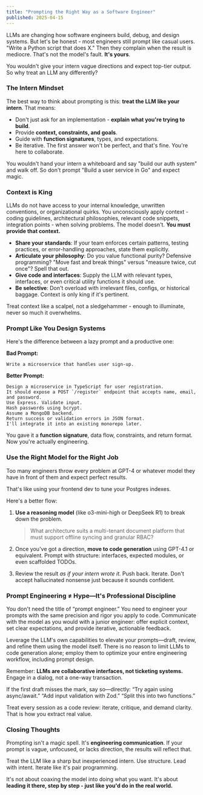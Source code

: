```yaml
---
title: "Prompting the Right Way as a Software Engineer"
published: 2025-04-15
---
```


LLMs are changing how software engineers build, debug, and design systems. But let's be honest - most engineers still prompt like casual users.
"Write a Python script that does X." Then they complain when the result is mediocre. That's not the model's fault. **It's yours**.

You wouldn't give your intern vague directions and expect top-tier output. So why treat an LLM any differently?

### The Intern Mindset

The best way to think about prompting is this: **treat the LLM like your intern**.
That means:

- Don't just ask for an implementation - **explain what you're trying to build**.
- Provide **context, constraints, and goals**.
- Guide with **function signatures**, types, and expectations.
- Be iterative. The first answer won't be perfect, and that's fine. You're here to collaborate.

You wouldn't hand your intern a whiteboard and say "build our auth system" and walk off. So don't prompt "Build a user service in Go" and expect magic.

### Context is King

LLMs do not have access to your internal knowledge, unwritten conventions, or organizational quirks. You unconsciously apply context - coding guidelines, architectural philosophies, relevant code snippets, integration points - when solving problems. The model doesn't. **You must provide that context.**

- **Share your standards**: If your team enforces certain patterns, testing practices, or error-handling approaches, state them explicitly.
- **Articulate your philosophy**: Do you value functional purity? Defensive programming? "Move fast and break things" versus "measure twice, cut once"? Spell that out.
- **Give code and interfaces**: Supply the LLM with relevant types, interfaces, or even critical utility functions it should use.
- **Be selective**: Don't overload with irrelevant files, configs, or historical baggage. Context is only king if it's pertinent.

Treat context like a scalpel, not a sledgehammer - enough to illuminate, never so much it overwhelms.

### Prompt Like You Design Systems

Here's the difference between a lazy prompt and a productive one:

**Bad Prompt:**

```plaintext
Write a microservice that handles user sign-up.
```

**Better Prompt:**

```plaintext
Design a microservice in TypeScript for user registration.
It should expose a POST `/register` endpoint that accepts name, email, and password.
Use Express. Validate input.
Hash passwords using bcrypt.
Assume a MongoDB backend.
Return success or validation errors in JSON format.
I'll integrate it into an existing monorepo later.
```

You gave it a **function signature**, data flow, constraints, and return format.
Now you're actually engineering.

### Use the Right Model for the Right Job

Too many engineers throw every problem at GPT-4 or whatever model they have in front of them and expect perfect results.

That's like using your frontend dev to tune your Postgres indexes.

Here's a better flow:

1. **Use a reasoning model** (like o3-mini-high or DeepSeek R1) to break down the problem.
   > What architecture suits a multi-tenant document platform that must support offline syncing and granular RBAC?

2. Once you've got a direction, **move to code generation** using GPT-4.1 or equivalent.
   Prompt with structure: interfaces, expected modules, or even scaffolded TODOs.

3. Review the result *as if your intern wrote it.* Push back. Iterate.
   Don't accept hallucinated nonsense just because it sounds confident.

### Prompt Engineering ≠ Hype—It's Professional Discipline

You don't need the title of “prompt engineer.” You need to engineer your prompts with the same precision and rigor you apply to code.
Communicate with the model as you would with a junior engineer: offer explicit context, set clear expectations, and provide iterative, actionable feedback.

Leverage the LLM's own capabilities to elevate your prompts—draft, review, and refine them using the model itself.
There is no reason to limit LLMs to code generation alone; employ them to optimize your entire engineering workflow, including prompt design.

Remember: **LLMs are collaborative interfaces, not ticketing systems.** Engage in a dialog, not a one-way transaction.

If the first draft misses the mark, say so—directly:
“Try again using async/await.”
“Add input validation with Zod.”
“Split this into two functions.”

Treat every session as a code review: iterate, critique, and demand clarity. That is how you extract real value.

### Closing Thoughts

Prompting isn't a magic spell. It's **engineering communication**.
If your prompt is vague, unfocused, or lacks direction, the results will reflect that.

Treat the LLM like a sharp but inexperienced intern.
Use structure. Lead with intent. Iterate like it's pair programming.

It's not about coaxing the model into doing what you want.
It's about **leading it there, step by step - just like you'd do in the real world.**